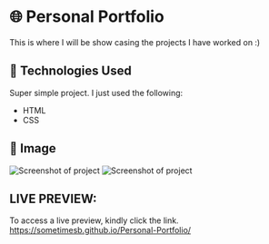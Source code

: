 # 🌐 Personal Portfolio
This is where I will be show casing the projects I have worked on :)

## 🔧 Technologies Used
Super simple project. I just used the following:
* HTML
* CSS 

## 🚀 Image
![Screenshot of project](https://i.imgur.com/Y7Ydpwu.png)
![Screenshot of project](https://i.imgur.com/7V6Cgm3.png)

## LIVE PREVIEW:
To access a live preview, kindly click the link.
https://sometimesb.github.io/Personal-Portfolio/